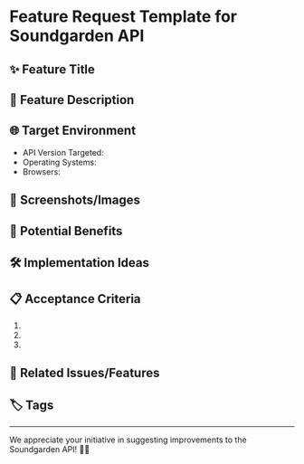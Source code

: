 # Feature Request Template for Soundgarden API

## ✨ Feature Title

<!-- A concise and descriptive title for the feature request -->

## 📝 Feature Description

<!-- A detailed description of the feature you're proposing -->
<!-- Explain the problem or need that this feature addresses -->
<!-- Describe how this feature will enhance the Soundgarden API -->

## 🌐 Target Environment

<!-- Specify the intended environment for this feature -->

- API Version Targeted:
- Operating Systems:
- Browsers:

## 📸 Screenshots/Images

<!-- Attach or link any relevant screenshots, mockups, or diagrams -->
<!-- Visuals can help convey the idea and design of the feature -->

## 🚀 Potential Benefits

<!-- Describe the potential benefits of implementing this feature -->
<!-- How will it improve the API or its usability for developers and users? -->

## 🛠 Implementation Ideas

<!-- If you have ideas about how to implement this feature, share them here -->
<!-- This could include technical details, architectural suggestions, etc. -->

## 📋 Acceptance Criteria

<!-- List out the criteria that must be met for this feature to be considered complete -->

1.
2.
3.

## 🔗 Related Issues/Features

<!-- Link any related issues or existing features that are relevant -->
<!-- Example: 'Relates to issue #123' or 'Similar to feature #456' -->

## 🏷️ Tags

<!-- Relevant tags for quick categorization of the feature request -->
<!-- Example: enhancement, user-experience, performance -->

---

We appreciate your initiative in suggesting improvements to the Soundgarden API! 🌱🎶

